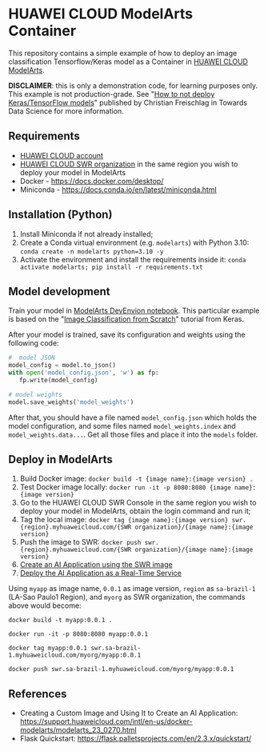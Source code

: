 # HUAWEI CLOUD ModelArts Container

This repository contains a simple example of how to deploy an image
classification Tensorflow/Keras model as a Container in
[HUAWEI CLOUD ModelArts][modelarts].

**DISCLAIMER**: this is only a demonstration code, for learning purposes only.
This example is not production-grade. See
"[How to not deploy Keras/TensorFlow models][how-to-not-deploy]" published by
Christian Freischlag in Towards Data Science for more information.

## Requirements

- [HUAWEI CLOUD account][hwc-account]
- [HUAWEI CLOUD SWR organization][swr-org] in the same region you wish to
  deploy your model in ModelArts
- Docker - <https://docs.docker.com/desktop/>
- Miniconda - <https://docs.conda.io/en/latest/miniconda.html>

## Installation (Python)

1. Install Miniconda if not already installed;
2. Create a Conda virtual environment (e.g. `modelarts`) with Python 3.10:
   `conda create -n modelarts python=3.10 -y`
3. Activate the environment and install the requirements inside it:
   `conda activate modelarts; pip install -r requirements.txt`

## Model development

Train your model in [ModelArts DevEnvion notebook][devenviron]. This particular
example is based on the "[Image Classification from Scratch][keras-tutorial]"
tutorial from Keras.

After your model is trained, save its configuration and weights using the
following code:

```python
#  model JSON
model_config = model.to_json()
with open('model_config.json', 'w') as fp:
   fp.write(model_config)

# model weights
model.save_weights('model_weights')
```

After that, you should have a file named `model_config.json` which holds the
model configuration, and some files named `model_weights.index` and
`model_weights.data...`. Get all those files and place it into the `models`
folder.

## Deploy in ModelArts

1. Build Docker image: `docker build -t {image name}:{image version} .`
2. Test Docker image locally:
   `docker run -it -p 8080:8080 {image name}:{image version}`
3. Go to the HUAWEI CLOUD SWR Console in the same region you wish to deploy
   your model in ModelArts, obtain the login command and run it;
4. Tag the local image:
   `docker tag {image name}:{image version} swr.{region}.myhuaweicloud.com/{SWR organization}/{image name}:{image version}`
5. Push the image to SWR:
   `docker push swr.{region}.myhuaweicloud.com/{SWR organization}/{image name}:{image version}`
6. [Create an AI Application using the SWR image][ai-app-container]
7. [Deploy the AI Application as a Real-Time Service][real-time-svc]

Using `myapp` as image name, `0.0.1` as image version, `region` as
`sa-brazil-1` (LA-Sao Paulo1 Region), and `myorg` as SWR organization,
the commands above would become:

```plain
docker build -t myapp:0.0.1 .

docker run -it -p 8080:8080 myapp:0.0.1

docker tag myapp:0.0.1 swr.sa-brazil-1.myhuaweicloud.com/myorg/myapp:0.0.1

docker push swr.sa-brazil-1.myhuaweicloud.com/myorg/myapp:0.0.1
```

## References

- Creating a Custom Image and Using It to Create an AI Application:
  <https://support.huaweicloud.com/intl/en-us/docker-modelarts/modelarts_23_0270.html>
- Flask Quickstart: <https://flask.palletsprojects.com/en/2.3.x/quickstart/>

[modelarts]: <https://www.huaweicloud.com/intl/en-us/product/modelarts.html>
[how-to-not-deploy]: <https://towardsdatascience.com/how-to-not-deploy-keras-tensorflow-models-4fa60b487682>
[hwc-account]: <https://support.huaweicloud.com/intl/en-us/usermanual-account/account_id_001.html>
[swr-org]: <https://support.huaweicloud.com/intl/en-us/usermanual-swr/swr_01_0014.html>
[devenviron]: <https://support.huaweicloud.com/intl/en-us/devtool-modelarts/devtool-modelarts_0001.html>
[keras-tutorial]: <https://keras.io/examples/vision/image_classification_from_scratch/>
[ai-app-container]: <https://support.huaweicloud.com/intl/en-us/inference-modelarts/inference-modelarts-0009.html>
[real-time-svc]: <https://support.huaweicloud.com/intl/en-us/inference-modelarts/inference-modelarts-0018.html>
